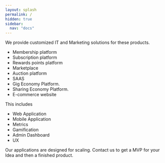 ```yaml
---
layout: splash
permalink: /
hidden: true
sidebar:
  nav: "docs"
---
```


We provide customized IT and Marketing solutions for these products.
- Membership platform
- Subscription platform
- Rewards points platform
- Marketplace
- Auction platform
- SAAS
- Gig Economy Platform.
- Sharing Economy Platform.
- E-commerce website

This includes
- Web Application
- Mobile Application
- Metrics
- Gamification
- Admin Dashboard
- UX

Our applications are designed for scaling. Contact us to get a MVP for your Idea and then a finished product.